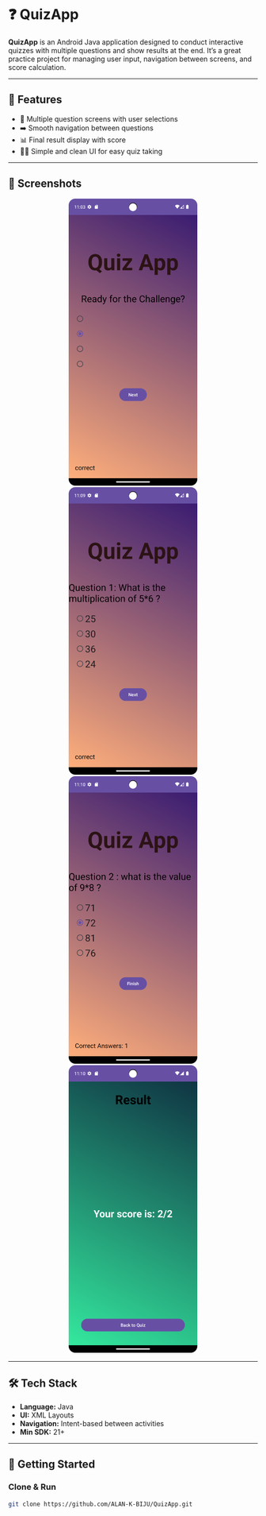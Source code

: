 # ❓ QuizApp

**QuizApp** is an Android Java application designed to conduct interactive quizzes with multiple questions and show results at the end. It’s a great practice project for managing user input, navigation between screens, and score calculation.

---

## 🎯 Features

- 📝 Multiple question screens with user selections  
- ➡️ Smooth navigation between questions  
- 📊 Final result display with score  
- 👨‍🏫 Simple and clean UI for easy quiz taking

---

## 📸 Screenshots

<div align="center">
  <img src="https://github.com/ALAN-K-BIJU/QuizApp/blob/main/screenshots/home.png" alt="Home Screen" width="260"/>
  <img src="https://github.com/ALAN-K-BIJU/QuizApp/blob/main/screenshots/question1.png" alt="Question 1" width="260"/>
  <img src="https://github.com/ALAN-K-BIJU/QuizApp/blob/main/screenshots/question2.png" alt="Question 2" width="260"/>
  <img src="https://github.com/ALAN-K-BIJU/QuizApp/blob/main/screenshots/result.png" alt="Result Screen" width="260"/>
</div>

---

## 🛠️ Tech Stack

- **Language:** Java  
- **UI:** XML Layouts  
- **Navigation:** Intent-based between activities  
- **Min SDK:** 21+

---

## 🚀 Getting Started

### Clone & Run
```bash
git clone https://github.com/ALAN-K-BIJU/QuizApp.git
